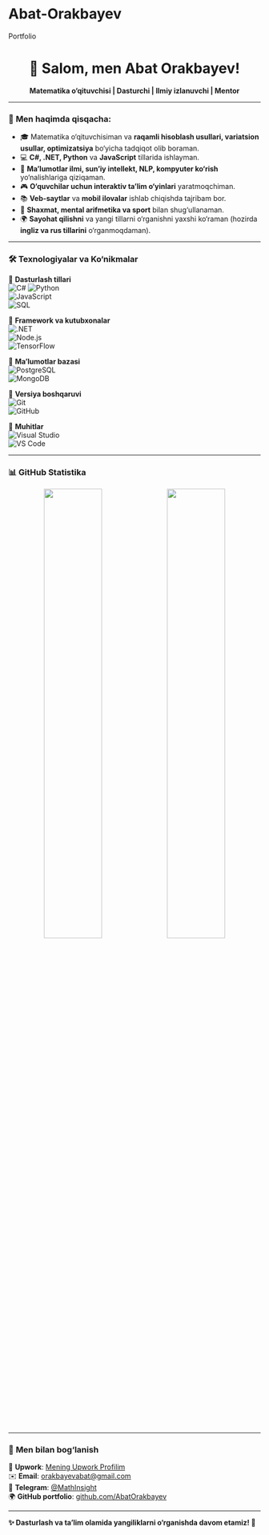 # Abat-Orakbayev
Portfolio
<h1 align="center">👋 Salom, men Abat Orakbayev!</h1>

<p align="center">
  <b>Matematika o‘qituvchisi | Dasturchi | Ilmiy izlanuvchi | Mentor</b>
</p>

---

### 🚀 **Men haqimda qisqacha:**
- 🎓 Matematika o‘qituvchisiman va **raqamli hisoblash usullari, variatsion usullar, optimizatsiya** bo‘yicha tadqiqot olib boraman.
- 💻 **C#, .NET, Python** va **JavaScript** tillarida ishlayman.
- 🤖 **Ma’lumotlar ilmi, sun’iy intellekt, NLP, kompyuter ko‘rish** yo‘nalishlariga qiziqaman.
- 🎮 **O‘quvchilar uchun interaktiv ta’lim o‘yinlari** yaratmoqchiman.
- 📚 **Veb-saytlar** va **mobil ilovalar** ishlab chiqishda tajribam bor.
- 🎯 **Shaxmat, mental arifmetika va sport** bilan shug‘ullanaman.
- 🌍 **Sayohat qilishni** va yangi tillarni o‘rganishni yaxshi ko‘raman (hozirda **ingliz va rus tillarini** o‘rganmoqdaman).

---

### 🛠 **Texnologiyalar va Ko‘nikmalar**
📌 **Dasturlash tillari**  
![C#](https://img.shields.io/badge/C%23-%23239120.svg?style=for-the-badge&logo=c-sharp&logoColor=white) 
![Python](https://img.shields.io/badge/Python-%233776AB.svg?style=for-the-badge&logo=python&logoColor=white)  
![JavaScript](https://img.shields.io/badge/JavaScript-%23F7DF1E.svg?style=for-the-badge&logo=javascript&logoColor=black)  
![SQL](https://img.shields.io/badge/SQL-%230074C6.svg?style=for-the-badge&logo=mysql&logoColor=white)  

📌 **Framework va kutubxonalar**  
![.NET](https://img.shields.io/badge/.NET-%235C2D91.svg?style=for-the-badge&logo=dotnet&logoColor=white)  
![Node.js](https://img.shields.io/badge/Node.js-%23339933.svg?style=for-the-badge&logo=node.js&logoColor=white)  
![TensorFlow](https://img.shields.io/badge/TensorFlow-%23FF6F00.svg?style=for-the-badge&logo=tensorflow&logoColor=white)  

📌 **Ma’lumotlar bazasi**  
![PostgreSQL](https://img.shields.io/badge/PostgreSQL-%23336791.svg?style=for-the-badge&logo=postgresql&logoColor=white)  
![MongoDB](https://img.shields.io/badge/MongoDB-%2347A248.svg?style=for-the-badge&logo=mongodb&logoColor=white)  

📌 **Versiya boshqaruvi**  
![Git](https://img.shields.io/badge/Git-%23F05032.svg?style=for-the-badge&logo=git&logoColor=white)  
![GitHub](https://img.shields.io/badge/GitHub-%23181717.svg?style=for-the-badge&logo=github&logoColor=white)  

📌 **Muhitlar**  
![Visual Studio](https://img.shields.io/badge/Visual%20Studio-%235C2D91.svg?style=for-the-badge&logo=visual-studio&logoColor=white)  
![VS Code](https://img.shields.io/badge/VS%20Code-%23007ACC.svg?style=for-the-badge&logo=visual-studio-code&logoColor=white)  

---

### 📊 **GitHub Statistika**
<p align="center">
  <img src="https://github-readme-stats.vercel.app/api?username=AbatOrakbayev&show_icons=true&theme=radical" width="48%" />
  <img src="https://github-readme-streak-stats.herokuapp.com/?user=AbatOrakbayev&theme=radical" width="48%" />
</p>

---

### 📢 **Men bilan bog‘lanish**
💼 **Upwork**: [Mening Upwork Profilim](https://www.upwork.com/freelancers/your-upwork-profile)  
✉️ **Email**: orakbayevabat@gmail.com  
💬 **Telegram**: [@MathInsight](https://t.me/MathInsight)  
🌍 **GitHub portfolio**: [github.com/AbatOrakbayev](https://github.com/AbatOrakbayev)  

---

**✨ Dasturlash va ta’lim olamida yangiliklarni o‘rganishda davom etamiz! 🚀**  

